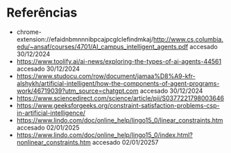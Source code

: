 # Referências

- chrome-extension://efaidnbmnnnibpcajpcglclefindmkaj/http://www.cs.columbia.edu/~ansaf/courses/4701/AI_campus_intelligent_agents.pdf accesado 30/12/2024
- https://www.toolify.ai/ai-news/exploring-the-types-of-ai-agents-44561 accesado 30/12/2024
- https://www.studocu.com/row/document/jamaa%D8%A9-kfr-alshykh/artificial-intelligent/how-the-components-of-agent-programs-work/46719039?utm_source=chatgpt.com accesado 30/12/2024
- https://www.sciencedirect.com/science/article/pii/S0377221798003646
- https://www.geeksforgeeks.org/constraint-satisfaction-problems-csp-in-artificial-intelligence/
- https://www.lindo.com/doc/online_help/lingo15_0/linear_constraints.htm accesado 02/01/2025
- https://www.lindo.com/doc/online_help/lingo15_0/index.html?nonlinear_constraints.htm accesado 02/01/20257